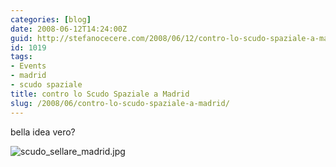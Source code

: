 ```yaml
---
categories: [blog]
date: 2008-06-12T14:24:00Z
guid: http://stefanocecere.com/2008/06/12/contro-lo-scudo-spaziale-a-madrid/
id: 1019
tags:
- Events
- madrid
- scudo spaziale
title: contro lo Scudo Spaziale a Madrid
slug: /2008/06/contro-lo-scudo-spaziale-a-madrid/
---
```


bella idea vero?

![scudo_sellare_madrid.jpg](http://stefanocecere.com/wp-content/uploads/sites/3/2008/06/scudo_sellare_madrid.jpg)
